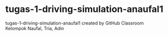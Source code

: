# tugas-1-driving-simulation-anaufal1
tugas-1-driving-simulation-anaufal1 created by GitHub Classroom
<br>
Kelompok Naufal, Tria, Adin

